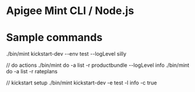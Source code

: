 # Apigee Mint CLI / Node.js

# Sample commands

./bin/mint kickstart-dev --env test --logLevel silly

// do actions
./bin/mint do -a list -r productbundle --logLevel info
./bin/mint do -a list -r rateplans

// kickstart setup 
./bin/mint kickstart-dev -e test -l info -c true